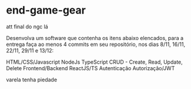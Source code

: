 # end-game-gear
att final do ngc lá

Desenvolva um software que contenha os itens abaixo elencados, para a entrega faça ao menos 4 commits em seu repositório, nos dias 8/11, 16/11, 22/11, 29/11 e 13/12:

 HTML/CSS/Javascript
 NodeJs
 TypeScript
 CRUD - Create, Read, Update, Delete
 Frontend/Backend
 ReactJS/TS
 Autenticação
 Autorização/JWT

varela tenha piedade
